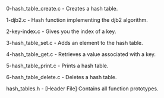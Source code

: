 0-hash_table_create.c - Creates a hash table.

1-djb2.c - Hash function implementing the djb2 algorithm.

2-key-index.c - Gives you the index of a key.

3-hash_table_set.c - Adds an element to the hash table.

4-hash_table_get.c - Retrieves a value associated with a key.

5-hash_table_print.c - Prints a hash table.

6-hash_table_delete.c - Deletes a hash table.

hash_tables.h - [Header File] Contains all function prototypes.

